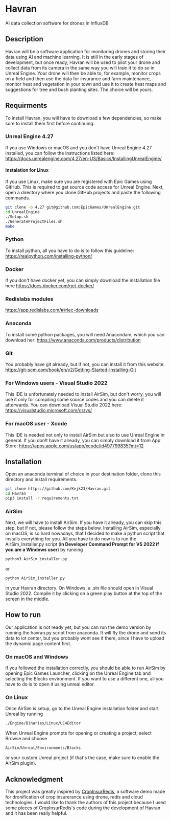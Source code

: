 # Havran
AI data collection software for drones in InfluxDB
## Description
Havran will be a software application for monitoring drones and storing their data using AI and machine learning. It is still in the early stages of development, but once ready, Havran will be used to pilot your drone and collect data from its camera in the same way you will train it to do so in Unreal Engine. Your drone will then be able to, for example, monitor crops on a field and then use the data for insurance and farm maintenance, monitor heat and vegetation in your town and use it to create heat maps and suggestions for tree and bush planting sites. The choice will be yours.
## Requirments 
To install Havran, you will have to download a few dependencies, so make sure to install them first before continuing.
### Unreal Engine 4.27
If you use Windows or macOS and you don't have Unreal Engine 4.27 installed, you can follow the instructions listed here: https://docs.unrealengine.com/4.27/en-US/Basics/InstallingUnrealEngine/
#### Instalation for Linux
If you use Linux, make sure you are registered with Epic Games using GitHub. This is required to get source code access for Unreal Engine. Next, open a directory where you clone GitHub projects and paste the following commands.
```bash
git clone -b 4.27 git@github.com:EpicGames/UnrealEngine.git 
cd UnrealEngine 
./Setup.sh 
./GenerateProjectFiles.sh 
make
```
### Python 
To install python, all you have to do is to follow this guideline: https://realpython.com/installing-python/
### Docker
If you don't have docker yet, you can simply download the installation file here https://docs.docker.com/get-docker/
### Redislabs modules 
https://app.redislabs.com/#/rlec-downloads
### Anaconda
To install some python packages, you will need Anacondam, which you can download her: https://www.anaconda.com/products/distribution
### Git
You probably have git already, but if not, you can install it from this website: 
https://git-scm.com/book/en/v2/Getting-Started-Installing-Git
### For Windows users - Visual Studio 2022
This IDE is unfortunately needed to install AirSim, but don't worry, you will use it only for compiling some source codes and you can delete it afterwards. You can download Visual Studio 2022 here: https://visualstudio.microsoft.com/cs/vs/
### For macOS user - Xcode
This IDE is needed not only to install AirSim but also to use Unreal Engine in general. If you don!t have it already, you can simply download it from App Store: https://apps.apple.com/us/app/xcode/id497799835?mt=12
 ## Installation 
Open an anaconda terminal of choice in your destination folder, clone this directory and install requirements.
```bash
git clone https://github.com/Kejk23/Havran.git
cd Havran
pip3 install -r requirements.txt
```
### AirSim
Next, we will have to install AirSim. If you have it already, you can skip this step, but if not, please follow the steps below. Installing AirSim, especially on macOS, is so hard nowadays, that I decided to make a python script that installs everything for you. All you have to do now is to run the AirSim_Installer.py script (**in Developer Command Prompt for VS 2022 if you are a Windows user**) by running
```bash
python3 AirSim_installer.py
```
or
```bash
python AirSim_installer.py
```
in your Havran directory. On Windows, a .sln file should open in Visual Studio 2022. Compile it by clicking on a green play button at the top of the screen in the middle.
## How to run
Our application is not ready yet, but you can run the demo version by running the havran.py script from anaconda. It will fly the drone and send its data to iot center, but you probably wont see it there, since I have to upload the dynamic page content first.
### On macOS and Windows
If you followed the installation correctly, you should be able to run AirSim by opening Epic Games Launcher, clicking on the Unreal Engine tab and selecting the Blocks environment. If you want to use a different one, all you have to do is to open it using unreal editor. 
### On Linux
Once AirSim is setup, go to the Unreal Engine installation folder and start Unreal by running
```bash
./Engine/Binaries/Linux/UE4Editor
```
When Unreal Engine prompts for opening or creating a project, select Browse and choose
```bash
AirSim/Unreal/Environments/Blocks
```
or your custom Unreal project (if that's the case, make sure to enable the AirSim plugin).

## Acknowledgment

This project was greatly inspired by [CropInsurRedis](https://github.com/piyushjaincloud2/CropInsurRedis), a software demo made for dronification of crop insurerance using drone, redis and cloud technologies. I would like to thank the authors of this project because I used some pieces of CropInsurRedis's code during the development of Havran and it has been really helpful.  
